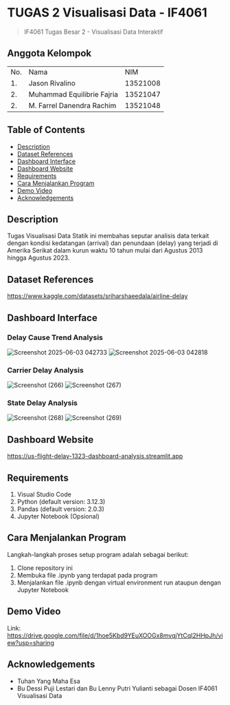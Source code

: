 # TUGAS 2 Visualisasi Data - IF4061
> IF4061 Tugas Besar 2 - Visualisasi Data Interaktif

## Anggota Kelompok
<table>
    <tr>
        <td>No.</td>
        <td>Nama</td>
        <td>NIM</td>
    </tr>
    <tr>
        <td>1.</td>
        <td>Jason Rivalino</td>
        <td>13521008</td>
    </tr>
    <tr>
        <td>2.</td>
        <td>Muhammad Equilibrie Fajria</td>
        <td>13521047</td>
    </tr>
    <tr>
        <td>2.</td>
        <td>M. Farrel Danendra Rachim</td>
        <td>13521048</td>
    </tr>
</table>

## Table of Contents
* [Description](#description)
* [Dataset References](#dataset-references)
* [Dashboard Interface](#dashboard-interface)
* [Dashboard Website](#dashboard-website)
* [Requirements](#requirements)
* [Cara Menjalankan Program](#cara-menjalankan-program)
* [Demo Video](#demo-video)
* [Acknowledgements](#acknowledgements)

## Description
Tugas Visualisasi Data Statik ini membahas seputar analisis data terkait dengan kondisi kedatangan (arrival) dan penundaan (delay) yang terjadi di Amerika Serikat dalam kurun waktu 10 tahun mulai dari Agustus 2013 hingga Agustus 2023.

## Dataset References
https://www.kaggle.com/datasets/sriharshaeedala/airline-delay

## Dashboard Interface
### Delay Cause Trend Analysis
![Screenshot 2025-06-03 042733](https://github.com/user-attachments/assets/0eac8ea3-1e69-4f80-bf67-72a5a579203f)
![Screenshot 2025-06-03 042818](https://github.com/user-attachments/assets/e51b1270-2b2a-41c6-b829-0a5a04ea30f9)

### Carrier Delay Analysis
![Screenshot (266)](https://github.com/user-attachments/assets/7fb0290b-7148-4f04-b87f-f687d2ac14c8)
![Screenshot (267)](https://github.com/user-attachments/assets/6496b3d2-cc6f-46de-a738-10b491397c98)

### State Delay Analysis
![Screenshot (268)](https://github.com/user-attachments/assets/e2b7998f-cca1-4104-9a8f-f308d6f8e4a2)
![Screenshot (269)](https://github.com/user-attachments/assets/2de435c4-4aa2-4a83-8b7e-75ce97d0b78d)

## Dashboard Website
https://us-flight-delay-1323-dashboard-analysis.streamlit.app

## Requirements
1. Visual Studio Code
2. Python (default version: 3.12.3)
3. Pandas (default version: 2.0.3)
4. Jupyter Notebook (Opsional)

## Cara Menjalankan Program
Langkah-langkah proses setup program adalah sebagai berikut:
1. Clone repository ini
2. Membuka file .ipynb yang terdapat pada program
3. Menjalankan file .ipynb dengan virtual environment run ataupun dengan Jupyter Notebook

## Demo Video
Link: https://drive.google.com/file/d/1hoe5Kbd9YEuXOOGx8mvqjYtCqI2HHpJh/view?usp=sharing

## Acknowledgements
- Tuhan Yang Maha Esa
- Bu Dessi Puji Lestari dan Bu Lenny Putri Yulianti sebagai Dosen IF4061 Visualisasi Data